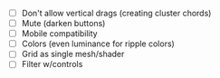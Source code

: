 - [ ] Don't allow vertical drags (creating cluster chords)
- [ ] Mute (darken buttons)
- [ ] Mobile compatibility
- [ ] Colors (even luminance for ripple colors)
- [ ] Grid as single mesh/shader
- [ ] Filter w/controls
